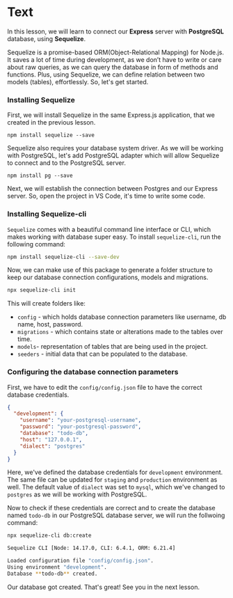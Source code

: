 # Text
In this lesson, we will learn to connect our **Express** server with **PostgreSQL** database, using **Sequelize**.

Sequelize is a promise-based ORM(Object-Relational Mapping) for Node.js. It saves a lot of time during development, as we don’t have to write or care about raw queries, as we can query the database in form of methods and functions. Plus, using Sequelize, we can define relation between two models (tables), effortlessly. 
So, let's get started.

### Installing Sequelize
First, we will install Sequelize in the same Express.js application, that we created in the previous lesson.
````
npm install sequelize --save
````

Sequelize also requires your database system driver. As we will be working with PostgreSQL, let's add PostgreSQL adapter which will allow Sequelize to connect and to the PostgreSQL server.
````
npm install pg --save
````
Next, we will establish the connection between Postgres and our Express server. So, open the project in VS Code, it's time to write some code.

### Installing Sequelize-cli
`Sequelize` comes with a beautiful command line interface or CLI, which makes working with database super easy. To install `sequelize-cli`, run the following command:
```sh
npm install sequelize-cli --save-dev
```

Now, we can make use of this package to generate a folder structure to keep our database connection configurations, models and migrations.

```sh
npx sequelize-cli init
```

This will create folders like:

- `config` - which holds database connection parameters like username, db name, host, password.
- `migrations` - which contains state or alterations made to the tables over time.
- `models`- representation of tables that are being used in the project.
- `seeders` - initial data that can be populated to the database.

### Configuring the database connection parameters
First, we have to edit the `config/config.json` file to have the correct database credentials.
```json
{
  "development": {
    "username": "your-postgresql-username",
    "password": "your-postgresql-password",
    "database": "todo-db",
    "host": "127.0.0.1",
    "dialect": "postgres"
  }
}
```
Here, we've defined the database credentials for `development` environment. The same file can be updated for `staging` and `production` environment as well. The default  value of `dialect` was set to `mysql`, which we've changed to `postgres` as we will be working with PostgreSQL.

Now to check if these credentials are correct and to create the database named `todo-db` in our PostgreSQL database server, we will run the follwoing command:
```sh
npx sequelize-cli db:create

Sequelize CLI [Node: 14.17.0, CLI: 6.4.1, ORM: 6.21.4]

Loaded configuration file "config/config.json".
Using environment "development".
Database **todo-db** created.
```

Our database got created. That's great!
See you in the next lesson.

